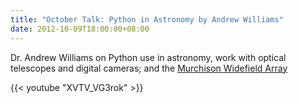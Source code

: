```yaml
---
title: "October Talk: Python in Astronomy by Andrew Williams"
date: 2012-10-09T18:00:00+08:00
---
```


Dr. Andrew Williams on Python use in astronomy, work with optical
telescopes and digital cameras; and the
[Murchison Widefield Array](http://www.mwatelescope.org/)
<!--more-->

{{< youtube "XVTV_VG3rok" >}}
